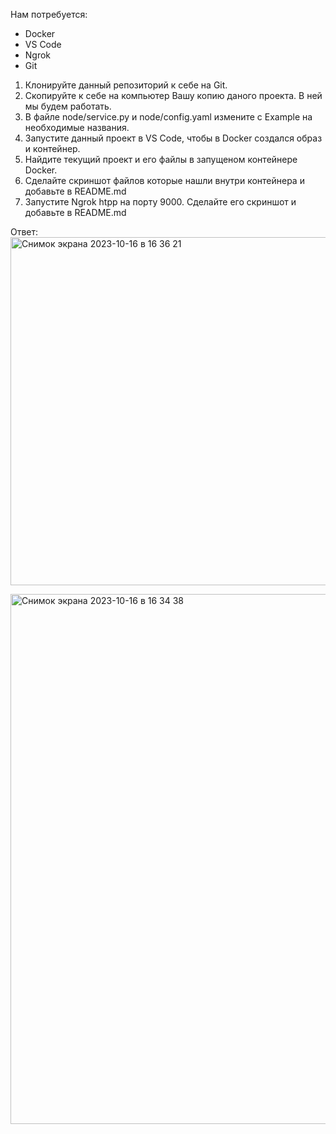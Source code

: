 Нам потребуется:
 - Docker
 - VS Code
 - Ngrok
 - Git

1. Клонируйте данный репозиторий к себе на Git.
2. Скопируйте к себе на компьютер Вашу копию даного проекта. В ней мы будем работать.
3. В файле node/service.py и node/config.yaml измените с Example на необходимые названия.
4. Запустите данный проект в VS Code, чтобы в Docker создался образ и контейнер.
5. Найдите текущий проект и его файлы в запущеном контейнере Docker.
6. Сделайте скриншот файлов которые нашли внутри контейнера и добавьте в README.md
7. Запустите Ngrok htpp на порту 9000. Сделайте его скриншот и добавьте в README.md

Ответ:
<img width="557" alt="Снимок экрана 2023-10-16 в 16 36 21" src="https://github.com/tanyayogini/uc-flow-node/assets/109861482/f0a10f37-34de-4334-aecf-597580a968b3">

<img width="848" alt="Снимок экрана 2023-10-16 в 16 34 38" src="https://github.com/tanyayogini/uc-flow-node/assets/109861482/3de4f9b2-c9de-4963-b9f9-683a24a11bf6">

